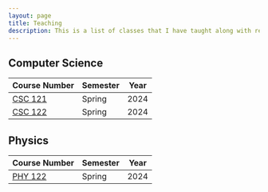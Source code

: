 ```yaml
---
layout: page
title: Teaching
description: This is a list of classes that I have taught along with resources for each of them.
---
```


## Computer Science

| Course Number | Semester | Year |
| ------------- | -------- | ---- |
| [CSC 121](./csc/121/2024/spring/index.html) | Spring   | 2024 |
| [CSC 122](./csc/122/2024/spring/index.html) | Spring   | 2024 |

## Physics

| Course Number | Semester | Year |
| ------------- | -------- | ---- |
| [PHY 122](./phy/122/2024/spring/index.html) | Spring   | 2024 |
